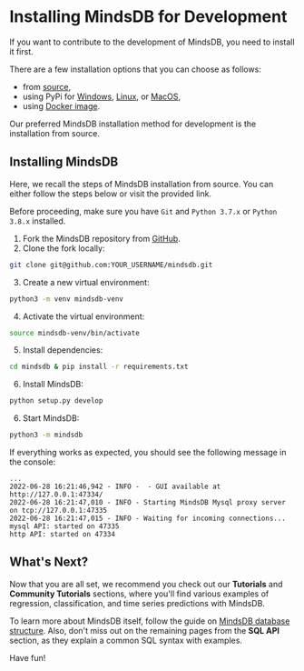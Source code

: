 # Installing MindsDB for Development

If you want to contribute to the development of MindsDB, you need to install it first.

There are a few installation options that you can choose as follows:

- from [source](/setup/self-hosted/pip/source/),
- using PyPi for [Windows](/setup/self-hosted/pip/windows/), [Linux](/setup/self-hosted/pip/linux/), or [MacOS](/setup/self-hosted/pip/macos/),
- using [Docker image](/setup/self-hosted/docker/).

Our preferred MindsDB installation method for development is the installation from source.

## Installing MindsDB

Here, we recall the steps of MindsDB installation from source. You can either follow the steps below or visit the provided link.

Before proceeding, make sure you have `Git` and `Python 3.7.x` or `Python 3.8.x` installed.

1. Fork the MindsDB repository from [GitHub](https://github.com/mindsdb/mindsdb/fork).
2. Clone the fork locally:
```bash
git clone git@github.com:YOUR_USERNAME/mindsdb.git
```
3. Create a new virtual environment:
```bash
python3 -m venv mindsdb-venv
```
4. Activate the virtual environment:
```bash
source mindsdb-venv/bin/activate
```
5. Install dependencies:
```bash
cd mindsdb & pip install -r requirements.txt
```
6. Install MindsDB:
```bash
python setup.py develop
```
6. Start MindsDB:
```bash
python3 -m mindsdb
```

If everything works as expected, you should see the following message in the console:

```
...
2022-06-28 16:21:46,942 - INFO -  - GUI available at http://127.0.0.1:47334/
2022-06-28 16:21:47,010 - INFO - Starting MindsDB Mysql proxy server on tcp://127.0.0.1:47335
2022-06-28 16:21:47,015 - INFO - Waiting for incoming connections...
mysql API: started on 47335
http API: started on 47334
```

## What's Next?

Now that you are all set, we recommend you check out our **Tutorials** and **Community Tutorials** sections, where you'll find various examples of regression, classification, and time series predictions with MindsDB.

To learn more about MindsDB itself, follow the guide on [MindsDB database structure](/sql/table-structure/). Also, don't miss out on the remaining pages from the **SQL API** section, as they explain a common SQL syntax with examples.

Have fun!
